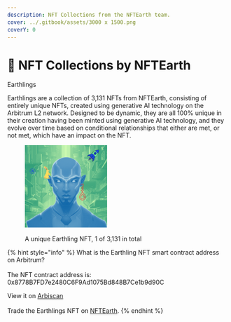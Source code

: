 ```yaml
---
description: NFT Collections from the NFTEarth team.
cover: ../.gitbook/assets/3000 x 1500.png
coverY: 0
---
```


# 🎨 NFT Collections by NFTEarth

Earthlings

Earthlings are a collection of 3,131 NFTs from NFTEarth, consisting of entirely unique NFTs, created using generative AI technology on the Arbitrum L2 network. Designed to be dynamic, they are all 100% unique in their creation having been minted using generative AI technology, and they evolve over time based on conditional relationships that either are met, or not met, which have an impact on the NFT.

<figure><img src="../.gitbook/assets/15.png" alt="Earthling NFT" width="188"><figcaption><p>A unique Earthling NFT, 1 of 3,131 in total</p></figcaption></figure>

{% hint style="info" %}
What is the Earthling NFT smart contract address on Arbitrum? \
\
The NFT contract address is: 0x8778B7FD7e2480C6F9Ad1075Bd848B7Ce1b9d90C



View it on [Arbiscan](https://arbiscan.io/address/0x8778b7fd7e2480c6f9ad1075bd848b7ce1b9d90c)\
\
Trade the Earthlings NFT on [NFTEarth](https://nftearth.exchange/arbitrum/collection/0x8778b7fd7e2480c6f9ad1075bd848b7ce1b9d90c).
{% endhint %}
